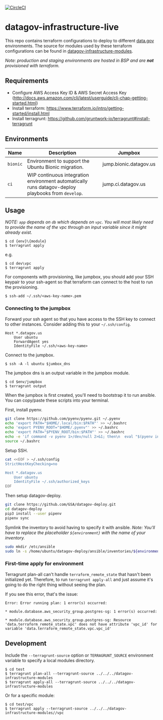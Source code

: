 [![CircleCI](https://circleci.com/gh/GSA/datagov-infrastructure-live.svg?style=svg)](https://circleci.com/gh/GSA/datagov-infrastructure-live)

# datagov-infrastructure-live

This repo contains terraform configurations to deploy to different
[data.gov](https://www.data.gov/) environments. The source for modules used by
these terraform configurations can be found in
[datagov-infrastructure-modules](https://github.com/GSA/datagov-infrastructure-modules).

_Note: production and staging environments are hosted in BSP and are
**not** provisioned with terraform._


## Requirements

- Configure AWS Access Key ID & AWS Secret Access Key (http://docs.aws.amazon.com/cli/latest/userguide/cli-chap-getting-started.html)
- Install terraform: https://www.terraform.io/intro/getting-started/install.html
- Install terragrunt: https://github.com/gruntwork-io/terragrunt#install-terragrunt

## Environments

Name | Description | Jumpbox
---- | ----------- | -------
`bionic`   | Environment to support the Ubuntu Bionic migration. | jump.bionic.datagov.us
`ci`       | WIP continuous integration environment automatically runs datagov-deploy playbooks from `develop`. | jump.ci.datagov.us


## Usage

*NOTE: `app` depends on `db` which depends on `vpc`. You will most likely need
to provide the name of the vpc through an input variable since it might already
exist.*

    $ cd {env}\{module}
    $ terragrunt apply

e.g.

    $ cd dev\vpc
    $ terragrunt apply

For components with provisioning, like jumpbox, you should add your SSH keypair
to your ssh-agent so that terraform can connect to the host to run the
provisioning.

    $ ssh-add ~/.ssh/<aws-key-name>.pem


### Connecting to the jumpbox

Forward your ssh agent so that you have access to the SSH key to connect to
other instances. Consider adding this to your `~/.ssh/config`.

```
Host *.datagov.us
    User ubuntu
    ForwardAgent yes
    IdentityFile ~/.ssh/<aws-key-name>
```

Connect to the jumpbox.

    $ ssh -A -l ubuntu $jumbox_dns

The jumpbox dns is an output variable in the jumpbox module.

    $ cd $env/jumpbox
    $ terragrunt output

When the jumpbox is first created, you'll need to bootstrap it to run ansible.
You can copy/paste these scripts into your terminal.

First, install pyenv.

```bash
git clone https://github.com/pyenv/pyenv.git ~/.pyenv
echo 'export PATH="$HOME/.local/bin:$PATH"' >> ~/.bashrc
echo 'export PYENV_ROOT="$HOME/.pyenv"' >> ~/.bashrc
echo 'export PATH="$PYENV_ROOT/bin:$PATH"' >> ~/.bashrc
echo -e 'if command -v pyenv 1>/dev/null 2>&1; then\n  eval "$(pyenv init -)"\nfi' >> ~/.bashrc
source ~/.bashrc
```

Setup SSH.

```bash
cat <<EOF > ~/.ssh/config
StrictHostKeyChecking=no

Host *.datagov.us
    User ubuntu
    IdentityFile ~/.ssh/authorized_keys
EOF
```

Then setup datagov-deploy.

```bash
git clone https://github.com/GSA/datagov-deploy.git
cd datagov-deploy
pip3 install --user pipenv
pipenv sync
```

Symlink the inventory to avoid having to specify it with ansible. _Note: You'll have to
replace the placeholder `${environment}` with the name of your inventory._

```bash
sudo mkdir /etc/ansible
sudo ln -s /home/ubuntu/datagov-deploy/ansible/inventories/${environment} /etc/ansible/hosts
```


### First-time apply for environment

Terragrunt plan-all can't handle `terraform_remote_state` that hasn't been
initialized yet. Therefore, to run `terragrunt apply-all` and just assume it's
going to do the right thing without seeing the plan.


If you see this error, that's the issue:

```
Error: Error running plan: 1 error(s) occurred:

* module.database.aws_security_group.postgres-sg: 1 error(s) occurred:

* module.database.aws_security_group.postgres-sg: Resource 'data.terraform_remote_state.vpc' does not have attribute 'vpc_id' for variable 'data.terraform_remote_state.vpc.vpc_id'
```


## Development

Include the `--terragrunt-source` option or `TERRAGRUNT_SOURCE` environment
variable to specify a local modules directory.

    $ cd test
    $ terragrunt plan-all --terragrunt-source ../../../datagov-infrastructure-modules
    $ terragrunt apply-all --terragrunt-source ../../../datagov-infrastructure-modules

Or for a specific module:

    $ cd test/vpc
    $ terragrunt apply --terragrunt-source ../../../datagov-infrastructure-modules//vpc
